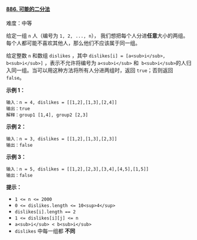 ﻿#### [886\. 可能的二分法](https://leetcode.cn/problems/possible-bipartition/)

难度：中等

给定一组 `n` 人（编号为 `1, 2, ..., n`）， 我们想把每个人分进**任意**大小的两组。每个人都可能不喜欢其他人，那么他们不应该属于同一组。

给定整数 `n` 和数组 `dislikes` ，其中 `dislikes[i] = [a<sub>i</sub>, b<sub>i</sub>]` ，表示不允许将编号为 `a<sub>i</sub>` 和  `b<sub>i</sub>`的人归入同一组。当可以用这种方法将所有人分进两组时，返回 `true`；否则返回 `false`。

**示例 1：**

```
输入：n = 4, dislikes = [[1,2],[1,3],[2,4]]
输出：true
解释：group1 [1,4], group2 [2,3]
```

**示例 2：**

```
输入：n = 3, dislikes = [[1,2],[1,3],[2,3]]
输出：false
```

**示例 3：**

```
输入：n = 5, dislikes = [[1,2],[2,3],[3,4],[4,5],[1,5]]
输出：false
```

**提示：**

-   `1 <= n <= 2000`
-   `0 <= dislikes.length <= 10<sup>4</sup>`
-   `dislikes[i].length == 2`
-   `1 <= dislikes[i][j] <= n`
-   `a<sub>i</sub> < b<sub>i</sub>`
-   `dislikes` 中每一组都 **不同**
